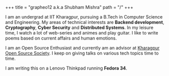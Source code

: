 +++
title = "grapheo12 a.k.a Shubham Mishra"
path = "/"
+++

I am an undergrad at IIT Kharagpur, pursuing a B.Tech in Computer Science and Engineering.
My areas of technical interests are **Backend development**, **Cryptography**, **Cyber Security** and **Distributed Systems**.
In my leisure time, I watch a lot of web-series and animes and play guitar.
I like to write poems based on current affairs and human emotions.


I am an Open Source Enthusiast and currently am an advisor at [Kharagpur Open Source Society](https://kossiitkgp.org/).
I keep on giving talks on various tech topics time to time.

I am writing this on a Lenovo Thinkpad running **Fedora 34**.